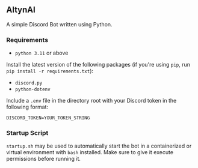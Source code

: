 ## AltynAI

A simple Discord Bot written using Python.

### Requirements

- `python 3.11` or above

Install the latest version of the following packages (if you're using `pip`, run `pip install -r requirements.txt`):

- `discord.py`
- `python-dotenv`

Include a `.env` file in the directory root with your Discord token in the following format:

  ```properties
  DISCORD_TOKEN=YOUR_TOKEN_STRING
  ```

### Startup Script

`startup.sh` may be used to automatically start the bot in a containerized or virtual environment 
with `bash` installed. Make sure to give it execute permissions before running it.
